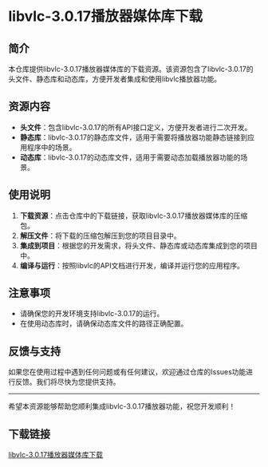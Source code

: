 # libvlc-3.0.17播放器媒体库下载

## 简介
本仓库提供libvlc-3.0.17播放器媒体库的下载资源。该资源包含了libvlc-3.0.17的头文件、静态库和动态库，方便开发者集成和使用libvlc播放器功能。

## 资源内容
- **头文件**：包含libvlc-3.0.17的所有API接口定义，方便开发者进行二次开发。
- **静态库**：libvlc-3.0.17的静态库文件，适用于需要将播放器功能静态链接到应用程序中的场景。
- **动态库**：libvlc-3.0.17的动态库文件，适用于需要动态加载播放器功能的场景。

## 使用说明
1. **下载资源**：点击仓库中的下载链接，获取libvlc-3.0.17播放器媒体库的压缩包。
2. **解压文件**：将下载的压缩包解压到您的项目目录中。
3. **集成到项目**：根据您的开发需求，将头文件、静态库或动态库集成到您的项目中。
4. **编译与运行**：按照libvlc的API文档进行开发，编译并运行您的应用程序。

## 注意事项
- 请确保您的开发环境支持libvlc-3.0.17的运行。
- 在使用动态库时，请确保动态库文件的路径正确配置。

## 反馈与支持
如果您在使用过程中遇到任何问题或有任何建议，欢迎通过仓库的Issues功能进行反馈。我们将尽快为您提供支持。

---

希望本资源能够帮助您顺利集成libvlc-3.0.17播放器功能，祝您开发顺利！

## 下载链接

[libvlc-3.0.17播放器媒体库下载](https://pan.quark.cn/s/d0a8e8e0d7e1)